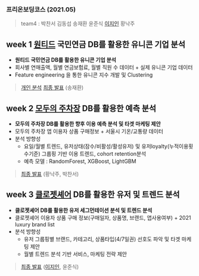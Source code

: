 ### 프리온보딩코스 (2021.05)
> team4 : 박찬서 김동섭 송재환 윤준식 [이지인](https://github.com/ttobaegi?tab=repositories) 황낙주 
### 

## week 1 [원티드](https://www.wanted.co.kr/) 국민연금 DB를 활용한 유니콘 기업 분석
* **원티드 국민연금 DB를 활용한 유니콘 기업 분석**
* 회사별 연매출액, 월별 연금보험료, 월별 직원 수 데이터 + 실제 유니콘 기업 데이터
* Feature engineering 을 통한 유니콘 지수 개발 및 Clustering
> [개인 분석](https://nbviewer.jupyter.org/github/ttobaegi/team4_wanted_onboarding/blob/main/Inprocess/Jiin_onboarding_week1_analysis_v.3.0.ipynb)
> [최종 발표](https://nbviewer.jupyter.org/github/ttobaegi/team4_wanted_onboarding/blob/main/Team4_onboarding_week1_analysis.ipynb) (송재환) 

## week 2 [모두의 주차장](https://www.moduparking.com/) DB를 활용한 예측 분석
* **모두의 주차장 DB를 활용한 향후 이용 예측 분석 및 타겟 마케팅 제안**
* 모두의 주차장 앱 이용자 상품 구매정보 + 서울시 기온/교통량 데이터
* 분석 방향성 
  * 요일/월별 트렌드, 유저상태(잠수/비활성/활성유저) 및 유저loyalty(누적이용횟수기준) 그룹핑 기반 이용 트렌드, cohort retention분석
  * 예측 모델 : RandomForest, XGBoost, LightGBM
  
> [최종 발표](https://nbviewer.jupyter.org/github/ttobaegi/team4_wanted_onboarding/blob/main/Team4_onboarding_week2_analysis.ipynb) (황낙주, 박찬서)

### 

## week 3 [클로젯셰어](https://www.closetshare.com/theclozet/main/index) DB를 활용한 유저 및 트렌드 분석
* **클로젯셰어 DB를 활용한 유저 세그먼테이션 분석 및 트렌드 분석**
* 클로젯셰어 이용자 상품 구매 정보(구매일자, 상품명, 브랜드, 앱사용여부) + 2021 luxury brand list 
* 분석 방향성 
  * 유저 그룹핑별 브랜드, 카테고리, 상품타입(4/7일권) 선호도 파악 및 타겟 마케팅 제안
  * 월별 트렌드 분석 기반 서비스, 마케팅 전략 제안

> [최종 발표](https://nbviewer.jupyter.org/github/ttobaegi/team4_wanted_onboarding/blob/main/Team4_onboarding_week3_analysis.ipynb) ([이지인](https://github.com/ttobaegi?tab=repositories), 윤준식)
   
